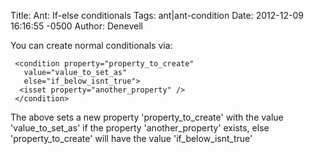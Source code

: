 Title: Ant: If-else conditionals
Tags: ant|ant-condition
Date: 2012-12-09 16:16:55 -0500 
Author: Denevell

You can create normal conditionals via:

     <condition property="property_to_create" 
       value="value_to_set_as" 
       else="if_below_isnt_true">
      <isset property="another_property" />
     </condition>

The above sets a new property 'property_to_create' with the value 'value_to_set_as' if the property 'another_property' exists, else 'property_to_create' will have the value 'if_below_isnt_true'
